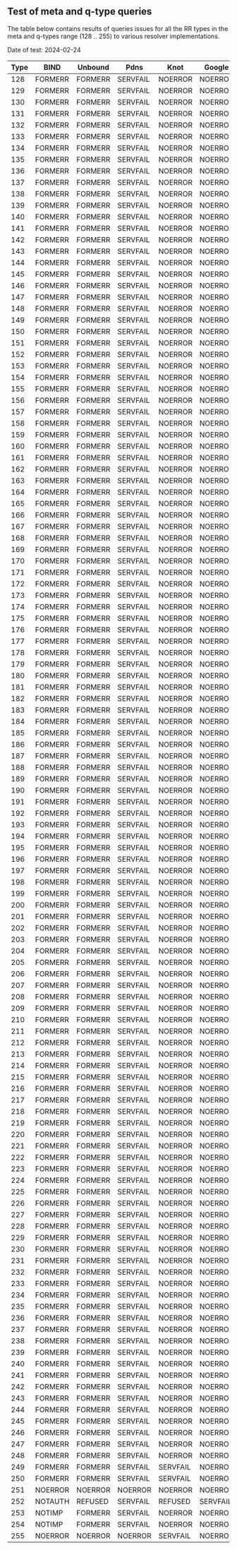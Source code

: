 ## Test of meta and q-type queries

The table below contains results of queries issues for all the
RR types in the meta and q-types range (128 .. 255) to various
resolver implementations.

Date of test: 2024-02-24

| Type |    BIND|    Unbound| Pdns    | Knot   |Google  |Cloudflare   |
| ---- | ----   | ----      | ----    | -----  | ----   | ----   |
| 128 | FORMERR | FORMERR | SERVFAIL | NOERROR | NOERROR | NOERROR |
| 129 | FORMERR | FORMERR | SERVFAIL | NOERROR | NOERROR | NOERROR |
| 130 | FORMERR | FORMERR | SERVFAIL | NOERROR | NOERROR | NOERROR |
| 131 | FORMERR | FORMERR | SERVFAIL | NOERROR | NOERROR | NOERROR |
| 132 | FORMERR | FORMERR | SERVFAIL | NOERROR | NOERROR | NOERROR |
| 133 | FORMERR | FORMERR | SERVFAIL | NOERROR | NOERROR | NOERROR |
| 134 | FORMERR | FORMERR | SERVFAIL | NOERROR | NOERROR | NOERROR |
| 135 | FORMERR | FORMERR | SERVFAIL | NOERROR | NOERROR | NOERROR |
| 136 | FORMERR | FORMERR | SERVFAIL | NOERROR | NOERROR | NOERROR |
| 137 | FORMERR | FORMERR | SERVFAIL | NOERROR | NOERROR | NOERROR |
| 138 | FORMERR | FORMERR | SERVFAIL | NOERROR | NOERROR | NOERROR |
| 139 | FORMERR | FORMERR | SERVFAIL | NOERROR | NOERROR | NOERROR |
| 140 | FORMERR | FORMERR | SERVFAIL | NOERROR | NOERROR | NOERROR |
| 141 | FORMERR | FORMERR | SERVFAIL | NOERROR | NOERROR | NOERROR |
| 142 | FORMERR | FORMERR | SERVFAIL | NOERROR | NOERROR | NOERROR |
| 143 | FORMERR | FORMERR | SERVFAIL | NOERROR | NOERROR | NOERROR |
| 144 | FORMERR | FORMERR | SERVFAIL | NOERROR | NOERROR | NOERROR |
| 145 | FORMERR | FORMERR | SERVFAIL | NOERROR | NOERROR | NOERROR |
| 146 | FORMERR | FORMERR | SERVFAIL | NOERROR | NOERROR | NOERROR |
| 147 | FORMERR | FORMERR | SERVFAIL | NOERROR | NOERROR | NOERROR |
| 148 | FORMERR | FORMERR | SERVFAIL | NOERROR | NOERROR | NOERROR |
| 149 | FORMERR | FORMERR | SERVFAIL | NOERROR | NOERROR | NOERROR |
| 150 | FORMERR | FORMERR | SERVFAIL | NOERROR | NOERROR | NOERROR |
| 151 | FORMERR | FORMERR | SERVFAIL | NOERROR | NOERROR | NOERROR |
| 152 | FORMERR | FORMERR | SERVFAIL | NOERROR | NOERROR | NOERROR |
| 153 | FORMERR | FORMERR | SERVFAIL | NOERROR | NOERROR | NOERROR |
| 154 | FORMERR | FORMERR | SERVFAIL | NOERROR | NOERROR | NOERROR |
| 155 | FORMERR | FORMERR | SERVFAIL | NOERROR | NOERROR | NOERROR |
| 156 | FORMERR | FORMERR | SERVFAIL | NOERROR | NOERROR | NOERROR |
| 157 | FORMERR | FORMERR | SERVFAIL | NOERROR | NOERROR | NOERROR |
| 158 | FORMERR | FORMERR | SERVFAIL | NOERROR | NOERROR | NOERROR |
| 159 | FORMERR | FORMERR | SERVFAIL | NOERROR | NOERROR | NOERROR |
| 160 | FORMERR | FORMERR | SERVFAIL | NOERROR | NOERROR | NOERROR |
| 161 | FORMERR | FORMERR | SERVFAIL | NOERROR | NOERROR | NOERROR |
| 162 | FORMERR | FORMERR | SERVFAIL | NOERROR | NOERROR | NOERROR |
| 163 | FORMERR | FORMERR | SERVFAIL | NOERROR | NOERROR | NOERROR |
| 164 | FORMERR | FORMERR | SERVFAIL | NOERROR | NOERROR | NOERROR |
| 165 | FORMERR | FORMERR | SERVFAIL | NOERROR | NOERROR | NOERROR |
| 166 | FORMERR | FORMERR | SERVFAIL | NOERROR | NOERROR | NOERROR |
| 167 | FORMERR | FORMERR | SERVFAIL | NOERROR | NOERROR | NOERROR |
| 168 | FORMERR | FORMERR | SERVFAIL | NOERROR | NOERROR | NOERROR |
| 169 | FORMERR | FORMERR | SERVFAIL | NOERROR | NOERROR | NOERROR |
| 170 | FORMERR | FORMERR | SERVFAIL | NOERROR | NOERROR | NOERROR |
| 171 | FORMERR | FORMERR | SERVFAIL | NOERROR | NOERROR | NOERROR |
| 172 | FORMERR | FORMERR | SERVFAIL | NOERROR | NOERROR | NOERROR |
| 173 | FORMERR | FORMERR | SERVFAIL | NOERROR | NOERROR | NOERROR |
| 174 | FORMERR | FORMERR | SERVFAIL | NOERROR | NOERROR | NOERROR |
| 175 | FORMERR | FORMERR | SERVFAIL | NOERROR | NOERROR | NOERROR |
| 176 | FORMERR | FORMERR | SERVFAIL | NOERROR | NOERROR | NOERROR |
| 177 | FORMERR | FORMERR | SERVFAIL | NOERROR | NOERROR | NOERROR |
| 178 | FORMERR | FORMERR | SERVFAIL | NOERROR | NOERROR | NOERROR |
| 179 | FORMERR | FORMERR | SERVFAIL | NOERROR | NOERROR | NOERROR |
| 180 | FORMERR | FORMERR | SERVFAIL | NOERROR | NOERROR | NOERROR |
| 181 | FORMERR | FORMERR | SERVFAIL | NOERROR | NOERROR | NOERROR |
| 182 | FORMERR | FORMERR | SERVFAIL | NOERROR | NOERROR | NOERROR |
| 183 | FORMERR | FORMERR | SERVFAIL | NOERROR | NOERROR | NOERROR |
| 184 | FORMERR | FORMERR | SERVFAIL | NOERROR | NOERROR | NOERROR |
| 185 | FORMERR | FORMERR | SERVFAIL | NOERROR | NOERROR | NOERROR |
| 186 | FORMERR | FORMERR | SERVFAIL | NOERROR | NOERROR | NOERROR |
| 187 | FORMERR | FORMERR | SERVFAIL | NOERROR | NOERROR | NOERROR |
| 188 | FORMERR | FORMERR | SERVFAIL | NOERROR | NOERROR | NOERROR |
| 189 | FORMERR | FORMERR | SERVFAIL | NOERROR | NOERROR | NOERROR |
| 190 | FORMERR | FORMERR | SERVFAIL | NOERROR | NOERROR | NOERROR |
| 191 | FORMERR | FORMERR | SERVFAIL | NOERROR | NOERROR | NOERROR |
| 192 | FORMERR | FORMERR | SERVFAIL | NOERROR | NOERROR | NOERROR |
| 193 | FORMERR | FORMERR | SERVFAIL | NOERROR | NOERROR | NOERROR |
| 194 | FORMERR | FORMERR | SERVFAIL | NOERROR | NOERROR | NOERROR |
| 195 | FORMERR | FORMERR | SERVFAIL | NOERROR | NOERROR | NOERROR |
| 196 | FORMERR | FORMERR | SERVFAIL | NOERROR | NOERROR | NOERROR |
| 197 | FORMERR | FORMERR | SERVFAIL | NOERROR | NOERROR | NOERROR |
| 198 | FORMERR | FORMERR | SERVFAIL | NOERROR | NOERROR | NOERROR |
| 199 | FORMERR | FORMERR | SERVFAIL | NOERROR | NOERROR | NOERROR |
| 200 | FORMERR | FORMERR | SERVFAIL | NOERROR | NOERROR | NOERROR |
| 201 | FORMERR | FORMERR | SERVFAIL | NOERROR | NOERROR | NOERROR |
| 202 | FORMERR | FORMERR | SERVFAIL | NOERROR | NOERROR | NOERROR |
| 203 | FORMERR | FORMERR | SERVFAIL | NOERROR | NOERROR | NOERROR |
| 204 | FORMERR | FORMERR | SERVFAIL | NOERROR | NOERROR | NOERROR |
| 205 | FORMERR | FORMERR | SERVFAIL | NOERROR | NOERROR | NOERROR |
| 206 | FORMERR | FORMERR | SERVFAIL | NOERROR | NOERROR | NOERROR |
| 207 | FORMERR | FORMERR | SERVFAIL | NOERROR | NOERROR | NOERROR |
| 208 | FORMERR | FORMERR | SERVFAIL | NOERROR | NOERROR | NOERROR |
| 209 | FORMERR | FORMERR | SERVFAIL | NOERROR | NOERROR | NOERROR |
| 210 | FORMERR | FORMERR | SERVFAIL | NOERROR | NOERROR | NOERROR |
| 211 | FORMERR | FORMERR | SERVFAIL | NOERROR | NOERROR | NOERROR |
| 212 | FORMERR | FORMERR | SERVFAIL | NOERROR | NOERROR | NOERROR |
| 213 | FORMERR | FORMERR | SERVFAIL | NOERROR | NOERROR | NOERROR |
| 214 | FORMERR | FORMERR | SERVFAIL | NOERROR | NOERROR | NOERROR |
| 215 | FORMERR | FORMERR | SERVFAIL | NOERROR | NOERROR | NOERROR |
| 216 | FORMERR | FORMERR | SERVFAIL | NOERROR | NOERROR | NOERROR |
| 217 | FORMERR | FORMERR | SERVFAIL | NOERROR | NOERROR | NOERROR |
| 218 | FORMERR | FORMERR | SERVFAIL | NOERROR | NOERROR | NOERROR |
| 219 | FORMERR | FORMERR | SERVFAIL | NOERROR | NOERROR | NOERROR |
| 220 | FORMERR | FORMERR | SERVFAIL | NOERROR | NOERROR | NOERROR |
| 221 | FORMERR | FORMERR | SERVFAIL | NOERROR | NOERROR | NOERROR |
| 222 | FORMERR | FORMERR | SERVFAIL | NOERROR | NOERROR | NOERROR |
| 223 | FORMERR | FORMERR | SERVFAIL | NOERROR | NOERROR | NOERROR |
| 224 | FORMERR | FORMERR | SERVFAIL | NOERROR | NOERROR | NOERROR |
| 225 | FORMERR | FORMERR | SERVFAIL | NOERROR | NOERROR | NOERROR |
| 226 | FORMERR | FORMERR | SERVFAIL | NOERROR | NOERROR | NOERROR |
| 227 | FORMERR | FORMERR | SERVFAIL | NOERROR | NOERROR | NOERROR |
| 228 | FORMERR | FORMERR | SERVFAIL | NOERROR | NOERROR | NOERROR |
| 229 | FORMERR | FORMERR | SERVFAIL | NOERROR | NOERROR | NOERROR |
| 230 | FORMERR | FORMERR | SERVFAIL | NOERROR | NOERROR | NOERROR |
| 231 | FORMERR | FORMERR | SERVFAIL | NOERROR | NOERROR | NOERROR |
| 232 | FORMERR | FORMERR | SERVFAIL | NOERROR | NOERROR | NOERROR |
| 233 | FORMERR | FORMERR | SERVFAIL | NOERROR | NOERROR | NOERROR |
| 234 | FORMERR | FORMERR | SERVFAIL | NOERROR | NOERROR | NOERROR |
| 235 | FORMERR | FORMERR | SERVFAIL | NOERROR | NOERROR | NOERROR |
| 236 | FORMERR | FORMERR | SERVFAIL | NOERROR | NOERROR | NOERROR |
| 237 | FORMERR | FORMERR | SERVFAIL | NOERROR | NOERROR | NOERROR |
| 238 | FORMERR | FORMERR | SERVFAIL | NOERROR | NOERROR | NOERROR |
| 239 | FORMERR | FORMERR | SERVFAIL | NOERROR | NOERROR | NOERROR |
| 240 | FORMERR | FORMERR | SERVFAIL | NOERROR | NOERROR | NOERROR |
| 241 | FORMERR | FORMERR | SERVFAIL | NOERROR | NOERROR | NOERROR |
| 242 | FORMERR | FORMERR | SERVFAIL | NOERROR | NOERROR | NOERROR |
| 243 | FORMERR | FORMERR | SERVFAIL | NOERROR | NOERROR | NOERROR |
| 244 | FORMERR | FORMERR | SERVFAIL | NOERROR | NOERROR | NOERROR |
| 245 | FORMERR | FORMERR | SERVFAIL | NOERROR | NOERROR | NOERROR |
| 246 | FORMERR | FORMERR | SERVFAIL | NOERROR | NOERROR | NOERROR |
| 247 | FORMERR | FORMERR | SERVFAIL | NOERROR | NOERROR | NOERROR |
| 248 | FORMERR | FORMERR | SERVFAIL | NOERROR | NOERROR | NOERROR |
| 249 | FORMERR | FORMERR | SERVFAIL | SERVFAIL | NOERROR | NOERROR |
| 250 | FORMERR | FORMERR | SERVFAIL | SERVFAIL | NOERROR | NOERROR |
| 251 | NOERROR | NOERROR | NOERROR | NOERROR | NOERROR | NOERROR |
| 252 | NOTAUTH | REFUSED | SERVFAIL | REFUSED | SERVFAIL | REFUSED |
| 253 | NOTIMP | FORMERR | SERVFAIL | NOERROR | NOERROR | NOERROR |
| 254 | NOTIMP | FORMERR | SERVFAIL | NOERROR | NOERROR | NOERROR |
| 255 | NOERROR | NOERROR | NOERROR | SERVFAIL | NOERROR | NOTIMP |
